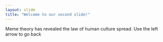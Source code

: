 ```yaml
---
layout: slide
title: "Welcome to our second slide!"
---
```

Meme theory has revealed the law of human culture spread.
Use the left arrow to go back
